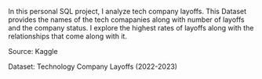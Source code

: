 In this personal SQL project, I analyze tech company layoffs. This Dataset provides the names of the tech comapanies along with number of layoffs and the company status. I explore the highest rates of layoffs along with the relationships that come along with it.

Source: Kaggle

Dataset: Technology Company Layoffs (2022-2023)
